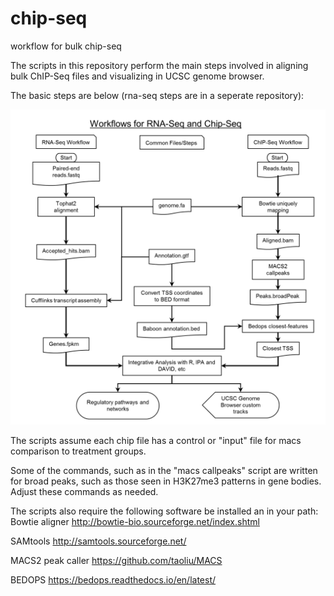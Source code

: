 # chip-seq
workflow for bulk chip-seq

The scripts in this repository perform the main steps involved in aligning bulk ChIP-Seq files and visualizing in UCSC genome browser.

The basic steps are below (rna-seq steps are in a seperate repository):

![Alt text](https://github.com/ctrhodes/chip-seq/blob/master/workflows.png?raw=true)

The scripts assume each chip file has a control or "input" file for macs comparison to treatment groups.

Some of the commands, such as in the "macs callpeaks" script are written for broad peaks, such as those seen in H3K27me3 patterns in gene bodies. Adjust these commands as needed.

The scripts also require the following software be installed an in your path:
Bowtie aligner http://bowtie-bio.sourceforge.net/index.shtml

SAMtools http://samtools.sourceforge.net/

MACS2 peak caller https://github.com/taoliu/MACS

BEDOPS https://bedops.readthedocs.io/en/latest/

